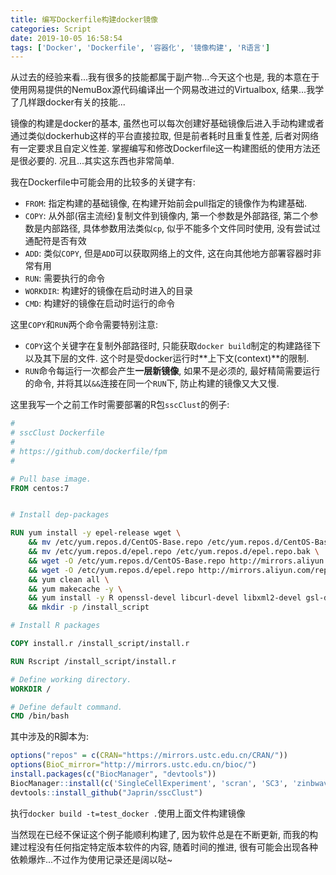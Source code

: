 ```yaml
---
title: 编写Dockerfile构建docker镜像
categories: Script
date: 2019-10-05 16:58:54
tags: ['Docker', 'Dockerfile', '容器化', '镜像构建', 'R语言']
---
```


从过去的经验来看...我有很多的技能都属于副产物...今天这个也是, 我的本意在于使用网易提供的NemuBox源代码编译出一个网易改进过的Virtualbox, 结果...我学了几样跟docker有关的技能...

<!-- 摘要部分 -->
<!-- more -->

镜像的构建是docker的基本, 虽然也可以每次创建好基础镜像后进入手动构建或者通过类似dockerhub这样的平台直接拉取, 但是前者耗时且重复性差, 后者对网络有一定要求且自定义性差. 掌握编写和修改Dockerfile这一构建图纸的使用方法还是很必要的. 况且...其实这东西也非常简单.

我在Dockerfile中可能会用的比较多的关键字有:

- `FROM`: 指定构建的基础镜像, 在构建开始前会pull指定的镜像作为构建基础.
- `COPY`: 从外部(宿主流经)复制文件到镜像内, 第一个参数是外部路径, 第二个参数是内部路径, 具体参数用法类似`cp`, 似乎不能多个文件同时使用, 没有尝试过通配符是否有效
- `ADD`: 类似`COPY`, 但是`ADD`可以获取网络上的文件, 这在向其他地方部署容器时非常有用
- `RUN`: 需要执行的命令
- `WORKDIR`: 构建好的镜像在启动时进入的目录
- `CMD`: 构建好的镜像在启动时运行的命令

这里`COPY`和`RUN`两个命令需要特别注意:

- `COPY`这个关键字在复制外部路径时, 只能获取`docker build`制定的构建路径下以及其下层的文件. 这个时是受docker运行时**上下文(context)**的限制. 
- `RUN`命令每运行一次都会产生**一层新镜像**, 如果不是必须的, 最好精简需要运行的命令, 并将其以`&&`连接在同一个`RUN`下, 防止构建的镜像又大又慢.

这里我写一个之前工作时需要部署的R包`sscClust`的例子:

```Dockerfile
#
# sscClust Dockerfile
#
# https://github.com/dockerfile/fpm
#

# Pull base image.
FROM centos:7


# Install dep-packages

RUN yum install -y epel-release wget \
    && mv /etc/yum.repos.d/CentOS-Base.repo /etc/yum.repos.d/CentOS-Base.repo.bak \
    && mv /etc/yum.repos.d/epel.repo /etc/yum.repos.d/epel.repo.bak \
    && wget -O /etc/yum.repos.d/CentOS-Base.repo http://mirrors.aliyun.com/repo/Centos-7.repo \
    && wget -O /etc/yum.repos.d/epel.repo http://mirrors.aliyun.com/repo/epel-7.repo \
    && yum clean all \
    && yum makecache -y \
    && yum install -y R openssl-devel libcurl-devel libxml2-devel gsl-devel \
    && mkdir -p /install_script

# Install R packages

COPY install.r /install_script/install.r

RUN Rscript /install_script/install.r

# Define working directory.
WORKDIR /

# Define default command.
CMD /bin/bash
```

其中涉及的R脚本为:

```r
options("repos" = c(CRAN="https://mirrors.ustc.edu.cn/CRAN/"))
options(BioC_mirror="http://mirrors.ustc.edu.cn/bioc/")
install.packages(c("BiocManager", "devtools"))
BiocManager::install(c('SingleCellExperiment', 'scran', 'SC3', 'zinbwave', 'BiocParallel'))
devtools::install_github("Japrin/sscClust")   
```

执行`docker build -t=test_docker .`使用上面文件构建镜像

当然现在已经不保证这个例子能顺利构建了, 因为软件总是在不断更新, 而我的构建过程没有任何指定特定版本软件的内容, 随着时间的推进, 很有可能会出现各种依赖爆炸...不过作为使用记录还是阔以哒~
